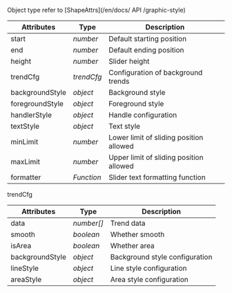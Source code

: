 Object type refer to [ShapeAttrs](/en/docs/ API /graphic-style)

| Attributes      | Type       | Description                             |
| --------------- | ---------- | --------------------------------------- |
| start           | _number_   | Default starting position               |
| end             | _number_   | Default ending position                 |
| height          | _number_   | Slider height                           |
| trendCfg        | _trendCfg_ | Configuration of background trends      |
| backgroundStyle | _object_   | Background style                        |
| foregroundStyle | _object_   | Foreground style                        |
| handlerStyle    | _object_   | Handle configuration                    |
| textStyle       | _object_   | Text style                              |
| minLimit        | _number_   | Lower limit of sliding position allowed |
| maxLimit        | _number_   | Upper limit of sliding position allowed |
| formatter       | _Function_ | Slider text formatting function         |

trendCfg

| Attributes      | Type       | Description                    |
| --------------- | ---------- | ------------------------------ |
| data            | _number[]_ | Trend data                     |
| smooth          | _boolean_  | Whether smooth                 |
| isArea          | _boolean_  | Whether area                   |
| backgroundStyle | _object_   | Background style configuration |
| lineStyle       | _object_   | Line style configuration       |
| areaStyle       | _object_   | Area style configuration       |
